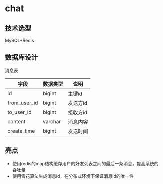 # chat
## 技术选型
MySQL+Redis

## 数据库设计
消息表

| 字段         | 数据类型 | 说明     |
| ------------ | -------- | -------- |
| id           | bigint   | 主键id   |
| from_user_id | bigint   | 发送方id |
| to_user_id   | bigint   | 接收方id |
| content      | varchar  | 消息内容 |
| create_time  | bigint   | 发送时间 |


## 亮点
- 使用redis的map结构缓存用户的好友列表之间的最后一条消息，提高系统的吞吐量
- 使用雪花算法生成消息id，在分布式环境下保证消息id的唯一性